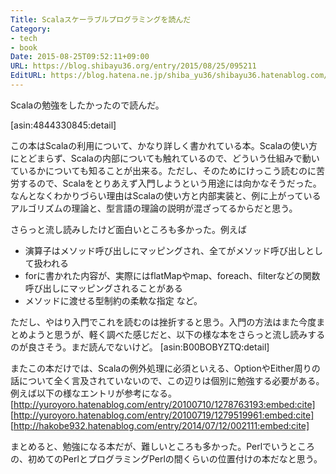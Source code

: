 ```yaml
---
Title: Scalaスケーラブルプログラミングを読んだ
Category:
- tech
- book
Date: 2015-08-25T09:52:11+09:00
URL: https://blog.shibayu36.org/entry/2015/08/25/095211
EditURL: https://blog.hatena.ne.jp/shiba_yu36/shibayu36.hatenablog.com/atom/entry/8454420450106850351
---
```


Scalaの勉強をしたかったので読んだ。

[asin:4844330845:detail]

この本はScalaの利用について、かなり詳しく書かれている本。Scalaの使い方にとどまらず、Scalaの内部についても触れているので、どういう仕組みで動いているかについても知ることが出来る。ただし、そのためにけっこう読むのに苦労するので、Scalaをとりあえず入門しようという用途には向かなそうだった。なんとなくわかりづらい理由はScalaの使い方と内部実装と、例に上がっているアルゴリズムの理論と、型言語の理論の説明が混ざってるからだと思う。

さらっと流し読みしたけど面白いところも多かった。例えば
- 演算子はメソッド呼び出しにマッピングされ、全てがメソッド呼び出しとして扱われる
- forに書かれた内容が、実際にはflatMapやmap、foreach、filterなどの関数呼び出しにマッピングされることがある
- メソッドに渡せる型制約の柔軟な指定
など。


ただし、やはり入門でこれを読むのは挫折すると思う。入門の方法はまた今度まとめようと思うが、軽く調べた感じだと、以下の様な本をさらっと流し読みするのが良さそう。まだ読んでないけど。
[asin:B00BOBYZTQ:detail]

またこの本だけでは、Scalaの例外処理に必須といえる、OptionやEither周りの話について全く言及されていないので、この辺りは個別に勉強する必要がある。例えば以下の様なエントリが参考になる。
[http://yuroyoro.hatenablog.com/entry/20100710/1278763193:embed:cite]
[http://yuroyoro.hatenablog.com/entry/20100719/1279519961:embed:cite]
[http://hakobe932.hatenablog.com/entry/2014/07/12/002111:embed:cite]


まとめると、勉強になる本だが、難しいところも多かった。Perlでいうところの、初めてのPerlとプログラミングPerlの間くらいの位置付けの本だなと思う。
